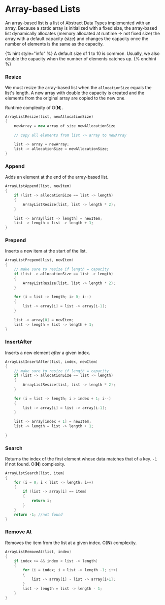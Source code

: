 # Array-based Lists

An array-based list is a list of Abstract Data Types implemented with an array. Because a static array is initialized with a fixed size, the array-based list dynamically allocates (memory allocated at runtime -> not fixed size) the array with a default capacity (size) and changes the capacity once the number of elements is the same as the capacity.

{% hint style="info" %}
A default size of 1 to 10 is common. Usually, we also double the capacity when the number of elements catches up.
{% endhint %}

### Resize

We must resize the array-based list when the `allocationSize` equals the list's length. A new array with double the capacity is created and the elements from the original array are copied to the new one.

Runtime complexity of O(**N**).

```cpp
ArrayListResize(list, newAllocationSize)
{
    newArray = new array of size newAllocationSize
    
    // copy all elements from list -> array to newArray
    
    list -> array = newArray;
    list -> allocationSize = newAllocationSize;
}
```

### Append

Adds an element at the end of the array-based list.

```cpp
ArrayListAppend(list, newItem)
{
    if (list -> allocationSize == list -> length)
    {
        ArrayListResize(list, list -> length * 2);
    }
    
    list -> array[list -> length] = newItem;
    list -> length = list -> length + 1;
}
```

### Prepend

Inserts a new item at the start of the list.&#x20;

```cpp
ArrayListPrepend(list, newItem)
{
    // make sure to resize if length = capacity
    if (list -> allocationSize == list -> length) 
    {
        ArrayListResize(list, list -> length * 2);
    }
    
    for (i = list -> length; i> 0; i--)
    {
        list -> array[i] = list -> array[i-1];
    }
    
    list -> array[0] = newItem;
    list -> length = list -> length + 1;
}
```

### InsertAfter

Inserts a new element _after_ a given index.&#x20;

```cpp
ArrayListInsertAfter(list, index, newItem)
{
    // make sure to resize if length = capacity
    if (list -> allocationSize == list -> length) 
    {
        ArrayListResize(list, list -> length * 2);
    }
    
    for (i = list -> length; i > index + 1; i--)
    {
        list -> array[i] = list -> array[i-1];
    }
    
    list -> array[index + 1] = newItem;
    list -> length = list -> length + 1;
    
}
```

### Search

Returns the index of the first element whose data matches that of a key. `-1` if not found. O(**N**) complexity.

```cpp
ArrayListSearch(list, item)
{
    for (i = 0; i < list -> length; i++)
    {
        if (list -> array[i] == item)
        {
            return i;
        }
    }
    return -1; //not found
}
```

### Remove At

Removes the item from the list at a given index. O(**N**) complexity.

```cpp
ArrayListRemoveAt(list, index)
{
    if index >= && index < list -> length) 
    {
        for (i = index; i < list -> length -1; i++)
        {
            list -> array[i] - list -> array[i+1];
        }
        list -> length = list -> length - 1;
    }
}
```

